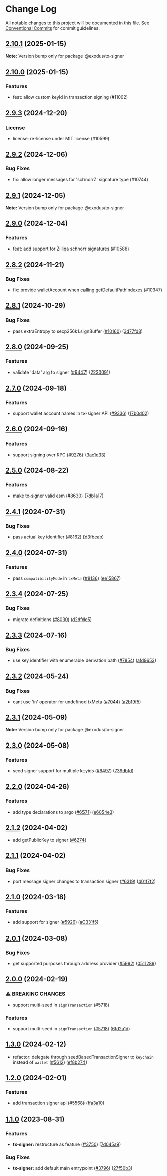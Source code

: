 # Change Log

All notable changes to this project will be documented in this file.
See [Conventional Commits](https://conventionalcommits.org) for commit guidelines.

## [2.10.1](https://github.com/ExodusMovement/exodus-hydra/compare/@exodus/tx-signer@2.10.0...@exodus/tx-signer@2.10.1) (2025-01-15)

**Note:** Version bump only for package @exodus/tx-signer

## [2.10.0](https://github.com/ExodusMovement/exodus-hydra/compare/@exodus/tx-signer@2.9.3...@exodus/tx-signer@2.10.0) (2025-01-15)

### Features

- feat: allow custom keyId in transaction signing (#11002)

## [2.9.3](https://github.com/ExodusMovement/exodus-hydra/compare/@exodus/tx-signer@2.9.2...@exodus/tx-signer@2.9.3) (2024-12-20)

### License

- license: re-license under MIT license (#10599)

## [2.9.2](https://github.com/ExodusMovement/exodus-hydra/compare/@exodus/tx-signer@2.9.1...@exodus/tx-signer@2.9.2) (2024-12-06)

### Bug Fixes

- fix: allow longer messages for 'schnorrZ' signature type (#10744)

## [2.9.1](https://github.com/ExodusMovement/exodus-hydra/compare/@exodus/tx-signer@2.9.0...@exodus/tx-signer@2.9.1) (2024-12-05)

**Note:** Version bump only for package @exodus/tx-signer

## [2.9.0](https://github.com/ExodusMovement/exodus-hydra/compare/@exodus/tx-signer@2.8.2...@exodus/tx-signer@2.9.0) (2024-12-04)

### Features

- feat: add support for Zilliqa schnorr signatures (#10588)

## [2.8.2](https://github.com/ExodusMovement/exodus-hydra/compare/@exodus/tx-signer@2.8.1...@exodus/tx-signer@2.8.2) (2024-11-21)

### Bug Fixes

- fix: provide walletAccount when calling getDefaultPathIndexes (#10347)

## [2.8.1](https://github.com/ExodusMovement/exodus-hydra/compare/@exodus/tx-signer@2.8.0...@exodus/tx-signer@2.8.1) (2024-10-29)

### Bug Fixes

- pass extraEntropy to secp256k1.signBuffer ([#10160](https://github.com/ExodusMovement/exodus-hydra/issues/10160)) ([3d77fd8](https://github.com/ExodusMovement/exodus-hydra/commit/3d77fd8c402101a5b9db2342c987ca243b06d722))

## [2.8.0](https://github.com/ExodusMovement/exodus-hydra/compare/@exodus/tx-signer@2.7.0...@exodus/tx-signer@2.8.0) (2024-09-25)

### Features

- validate 'data' arg to signer ([#9447](https://github.com/ExodusMovement/exodus-hydra/issues/9447)) ([2230091](https://github.com/ExodusMovement/exodus-hydra/commit/22300912a9463d21e94d273db0b5e676a8d872f5))

## [2.7.0](https://github.com/ExodusMovement/exodus-hydra/compare/@exodus/tx-signer@2.6.0...@exodus/tx-signer@2.7.0) (2024-09-18)

### Features

- support wallet account names in tx-signer API ([#9336](https://github.com/ExodusMovement/exodus-hydra/issues/9336)) ([17b0d02](https://github.com/ExodusMovement/exodus-hydra/commit/17b0d023d92977865e42b4a546400bb891c30f1d))

## [2.6.0](https://github.com/ExodusMovement/exodus-hydra/compare/@exodus/tx-signer@2.5.0...@exodus/tx-signer@2.6.0) (2024-09-16)

### Features

- support signing over RPC ([#9276](https://github.com/ExodusMovement/exodus-hydra/issues/9276)) ([3ac1d33](https://github.com/ExodusMovement/exodus-hydra/commit/3ac1d338ab9351e37588e1c2b3769384961f8f01))

## [2.5.0](https://github.com/ExodusMovement/exodus-hydra/compare/@exodus/tx-signer@2.4.1...@exodus/tx-signer@2.5.0) (2024-08-22)

### Features

- make tx-signer valid esm ([#8630](https://github.com/ExodusMovement/exodus-hydra/issues/8630)) ([7db1a17](https://github.com/ExodusMovement/exodus-hydra/commit/7db1a17a0760202916d4dd12f271ec9e860bbd32))

## [2.4.1](https://github.com/ExodusMovement/exodus-hydra/compare/@exodus/tx-signer@2.4.0...@exodus/tx-signer@2.4.1) (2024-07-31)

### Bug Fixes

- pass actual key identifier ([#8162](https://github.com/ExodusMovement/exodus-hydra/issues/8162)) ([d3fbeab](https://github.com/ExodusMovement/exodus-hydra/commit/d3fbeab8a298188057e6dddfc701c7af988fd81b))

## [2.4.0](https://github.com/ExodusMovement/exodus-hydra/compare/@exodus/tx-signer@2.3.4...@exodus/tx-signer@2.4.0) (2024-07-31)

### Features

- pass `compatibilityMode` in `txMeta` ([#8136](https://github.com/ExodusMovement/exodus-hydra/issues/8136)) ([ee15867](https://github.com/ExodusMovement/exodus-hydra/commit/ee158672f1b09c94dd8bead6adbd27385c47d62e))

## [2.3.4](https://github.com/ExodusMovement/exodus-hydra/compare/@exodus/tx-signer@2.3.3...@exodus/tx-signer@2.3.4) (2024-07-25)

### Bug Fixes

- migrate definitions ([#8030](https://github.com/ExodusMovement/exodus-hydra/issues/8030)) ([d2dfde5](https://github.com/ExodusMovement/exodus-hydra/commit/d2dfde55dfa843eb52842f64b3aac3a6f9a59069))

## [2.3.3](https://github.com/ExodusMovement/exodus-hydra/compare/@exodus/tx-signer@2.3.2...@exodus/tx-signer@2.3.3) (2024-07-16)

### Bug Fixes

- use key identifier with enumerable derivation path ([#7854](https://github.com/ExodusMovement/exodus-hydra/issues/7854)) ([afd9653](https://github.com/ExodusMovement/exodus-hydra/commit/afd96533198a870568a83c4ecf03ead17d7797c1))

## [2.3.2](https://github.com/ExodusMovement/exodus-hydra/compare/@exodus/tx-signer@2.3.1...@exodus/tx-signer@2.3.2) (2024-05-24)

### Bug Fixes

- cant use 'in' operator for undefined txMeta ([#7044](https://github.com/ExodusMovement/exodus-hydra/issues/7044)) ([a2b19f5](https://github.com/ExodusMovement/exodus-hydra/commit/a2b19f55fa6bb1b2448606c022cc2da1321f272e))

## [2.3.1](https://github.com/ExodusMovement/exodus-hydra/compare/@exodus/tx-signer@2.3.0...@exodus/tx-signer@2.3.1) (2024-05-09)

**Note:** Version bump only for package @exodus/tx-signer

## [2.3.0](https://github.com/ExodusMovement/exodus-hydra/compare/@exodus/tx-signer@2.2.0...@exodus/tx-signer@2.3.0) (2024-05-08)

### Features

- seed signer support for multiple keyids ([#6497](https://github.com/ExodusMovement/exodus-hydra/issues/6497)) ([739dbfd](https://github.com/ExodusMovement/exodus-hydra/commit/739dbfd87d5005b766b292b6fe97505c7c2d0616))

## [2.2.0](https://github.com/ExodusMovement/exodus-hydra/compare/@exodus/tx-signer@2.1.2...@exodus/tx-signer@2.2.0) (2024-04-26)

### Features

- add type declarations to argo ([#6571](https://github.com/ExodusMovement/exodus-hydra/issues/6571)) ([e6054e3](https://github.com/ExodusMovement/exodus-hydra/commit/e6054e3281c0026d9f777b8756c1013261ea050e))

## [2.1.2](https://github.com/ExodusMovement/exodus-hydra/compare/@exodus/tx-signer@2.1.1...@exodus/tx-signer@2.1.2) (2024-04-02)

- add getPublicKey to signer ([#6274](https://github.com/ExodusMovement/exodus-hydra/pull/6274))

## [2.1.1](https://github.com/ExodusMovement/exodus-hydra/compare/@exodus/tx-signer@2.1.0...@exodus/tx-signer@2.1.1) (2024-04-02)

### Bug Fixes

- port message signer changes to transaction signer ([#6319](https://github.com/ExodusMovement/exodus-hydra/issues/6319)) ([401f7f2](https://github.com/ExodusMovement/exodus-hydra/commit/401f7f21332426de1fcf74107dcc69752f035541))

## [2.1.0](https://github.com/ExodusMovement/exodus-hydra/compare/@exodus/tx-signer@2.0.1...@exodus/tx-signer@2.1.0) (2024-03-18)

### Features

- add support for signer ([#5926](https://github.com/ExodusMovement/exodus-hydra/issues/5926)) ([a0331f5](https://github.com/ExodusMovement/exodus-hydra/commit/a0331f59fa5f74a34418dcd018379734c85333cb))

## [2.0.1](https://github.com/ExodusMovement/exodus-hydra/compare/@exodus/tx-signer@2.0.0...@exodus/tx-signer@2.0.1) (2024-03-08)

### Bug Fixes

- get supported purposes through address provider ([#5992](https://github.com/ExodusMovement/exodus-hydra/issues/5992)) ([0511289](https://github.com/ExodusMovement/exodus-hydra/commit/05112898cc21d735ea504224460a4ca29956e547))

## [2.0.0](https://github.com/ExodusMovement/exodus-hydra/compare/@exodus/tx-signer@1.3.0...@exodus/tx-signer@2.0.0) (2024-02-19)

### ⚠ BREAKING CHANGES

- support multi-seed in `signTransaction` (#5718)

### Features

- support multi-seed in `signTransaction` ([#5718](https://github.com/ExodusMovement/exodus-hydra/issues/5718)) ([6fd2a1d](https://github.com/ExodusMovement/exodus-hydra/commit/6fd2a1d4536fef2c19df2c9147c6411dd2c57d2a))

## [1.3.0](https://github.com/ExodusMovement/exodus-hydra/compare/@exodus/tx-signer@1.2.0...@exodus/tx-signer@1.3.0) (2024-02-12)

- refactor: delegate through seedBasedTransactionSigner to `keychain` instead of `wallet` ([#5612](https://github.com/ExodusMovement/exodus-hydra/issues/5612)) ([ef8b274](https://github.com/ExodusMovement/exodus-hydra/commit/ef8b2748069cbee278c7524a22e89d7fbfa67b55))

## [1.2.0](https://github.com/ExodusMovement/exodus-hydra/compare/@exodus/tx-signer@1.1.0...@exodus/tx-signer@1.2.0) (2024-02-01)

### Features

- add transaction signer api ([#5568](https://github.com/ExodusMovement/exodus-hydra/issues/5568)) ([ffa3a10](https://github.com/ExodusMovement/exodus-hydra/commit/ffa3a1054ff5eaca1497aff66ba0c8c0fc5e5c08))

## [1.1.0](https://github.com/ExodusMovement/exodus-hydra/compare/@exodus/tx-signer@1.0.0...@exodus/tx-signer@1.1.0) (2023-08-31)

### Features

- **tx-signer:** restructure as feature ([#3750](https://github.com/ExodusMovement/exodus-hydra/issues/3750)) ([7d045a9](https://github.com/ExodusMovement/exodus-hydra/commit/7d045a96d0217a6f011193b8541506a5e3743e1a))

### Bug Fixes

- **tx-signer:** add default main entrypoint ([#3796](https://github.com/ExodusMovement/exodus-hydra/issues/3796)) ([27f50b3](https://github.com/ExodusMovement/exodus-hydra/commit/27f50b3870f606b7bbf34ced761f822b6937c9b4))
